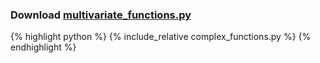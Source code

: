 ### Download [multivariate_functions.py](complex_functions.py)

{% highlight python %}
{% include_relative complex_functions.py %}
{% endhighlight %}
